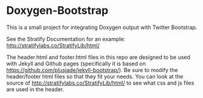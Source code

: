 # Doxygen-Bootstrap
This is a small project for integrating Doxygen output with Twitter Bootstrap.

See the Stratify Documentation for an example:  http://stratifylabs.co/StratifyLib/html/

The header.html and footer.html files in this repo are designed to be used with Jekyll and Github pages (specifically it is based on https://github.com/plusjade/jekyll-bootstrap/).  Be sure to modify the header/footer html files so that they fit your needs.  You can look at the source of http://stratifylabs.co/StratifyLib/html/ to see what css and js files are used in the header.
